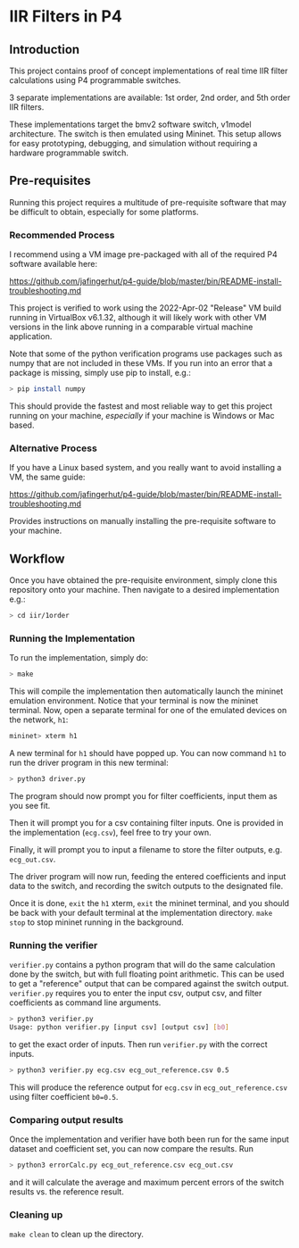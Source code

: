 # IIR Filters in P4

## Introduction
This project contains proof of concept implementations of real time IIR filter calculations using P4 programmable switches.

3 separate implementations are available: 1st order, 2nd order, and 5th order IIR filters.

These implementations target the bmv2 software switch, v1model architecture. The switch is then emulated using Mininet. This setup allows for easy prototyping, debugging, and simulation without requiring a hardware programmable switch.

## Pre-requisites
Running this project requires a multitude of pre-requisite software that may be difficult to obtain, especially for some platforms.
### Recommended Process
I recommend using a VM image pre-packaged with all of the required P4 software available here: 

https://github.com/jafingerhut/p4-guide/blob/master/bin/README-install-troubleshooting.md

This project is verified to work using the 2022-Apr-02 "Release" VM build running in VirtualBox v6.1.32, although it will likely work with other VM versions in the link above running in a comparable virtual machine application.

Note that some of the python verification programs use packages such as numpy that are not included in these VMs. If you run into an error that a package is missing, simply use pip to install, e.g.:
```bash
> pip install numpy
```

This should provide the fastest and most reliable way to get this project running on your machine, *especially* if your machine is Windows or Mac based.
### Alternative Process
If you have a Linux based system, and you really want to avoid installing a VM, the same guide:

https://github.com/jafingerhut/p4-guide/blob/master/bin/README-install-troubleshooting.md

Provides instructions on manually installing the pre-requisite software to your machine.

## Workflow
Once you have obtained the pre-requisite environment, simply clone this repository onto your machine. Then navigate to a desired implementation e.g.:
```bash
> cd iir/1order
```
### Running the Implementation
To run the implementation, simply do:
```bash
> make
```
This will compile the implementation then automatically launch the mininet emulation environment. Notice that your terminal is now the mininet terminal. Now, open a separate terminal for one of the emulated devices on the network, `h1`:
```bash
mininet> xterm h1
```
A new terminal for `h1` should have popped up. You can now command `h1` to run the driver program in this new terminal:
```bash
> python3 driver.py
```
The program should now prompt you for filter coefficients, input them as you see fit. 

Then it will prompt you for a csv containing filter inputs. One is provided in the implementation (`ecg.csv`), feel free to try your own.

Finally, it will prompt you to input a filename to store the filter outputs, e.g. `ecg_out.csv`.

The driver program will now run, feeding the entered coefficients and input data to the switch, and recording the switch outputs to the designated file.

Once it is done, `exit` the `h1` xterm, `exit` the mininet terminal, and you should be back with your default terminal at the implementation directory. `make stop` to stop mininet running in the background.

### Running the verifier
`verifier.py` contains a python program that will do the same calculation done by the switch, but with full floating point arithmetic. This can be used to get a "reference" output that can be compared against the switch output. `verifier.py` requires you to enter the input csv, output csv, and filter coefficients as command line arguments.
```bash
> python3 verifier.py
Usage: python verifier.py [input csv] [output csv] [b0]
```
to get the exact order of inputs. Then run `verifier.py` with the correct inputs.
```bash
> python3 verifier.py ecg.csv ecg_out_reference.csv 0.5
```
This will produce the reference output for `ecg.csv` in `ecg_out_reference.csv` using filter coefficient `b0=0.5`.

### Comparing output results
Once the implementation and verifier have both been run for the same input dataset and coefficient set, you can now compare the results. Run
```bash
> python3 errorCalc.py ecg_out_reference.csv ecg_out.csv
```
and it will calculate the average and maximum percent errors of the switch results vs. the reference result.

### Cleaning up
`make clean` to clean up the directory.